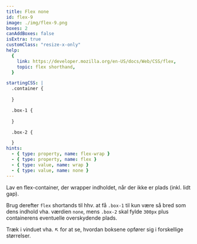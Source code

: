 ```yaml
---
title: Flex none
id: flex-9
image: ./img/flex-9.png
boxes: 2
canAddBoxes: false
isExtra: true
customClass: "resize-x-only"
help:
  {
    link: https://developer.mozilla.org/en-US/docs/Web/CSS/flex,
    topic: flex shorthand,
  }

startingCSS: |
  .container {
    
  }

  .box-1 {
    
  }

  .box-2 {

  }
hints:
  - { type: property, name: flex-wrap }
  - { type: property, name: flex }
  - { type: value, name: wrap }
  - { type: value, name: none }
---
```


Lav en flex-container, der wrapper indholdet, når der ikke er plads (inkl. lidt gap).

Brug derefter `flex` shortands til hhv. at få `.box-1` til kun være så bred som dens indhold vha. værdien `none`, mens `.box-2` skal fylde `300px` plus containerens eventuelle overskydende plads.

Træk i vinduet vha. <span class="resize">↖</span> for at se, hvordan boksene opfører sig i forskellige størrelser.
